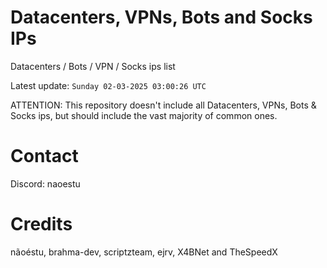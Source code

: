 # Datacenters, VPNs, Bots and Socks IPs
 
Datacenters / Bots / VPN / Socks ips list

Latest update: `Sunday 02-03-2025 03:00:26 UTC` 

ATTENTION: This repository doesn't include all Datacenters, VPNs, Bots & Socks ips, 
but should include the vast majority of common ones.

# Contact
Discord: naoestu

# Credits
nãoéstu, brahma-dev, scriptzteam, ejrv, X4BNet and TheSpeedX
